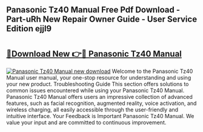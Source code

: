 ## Panasonic Tz40 Manual Free Pdf Download - Part-uRh New Repair Owner Guide - User Service Edition ejjl9

# <h2><a href="http://cf23863.oget.top/?id=Panasonic+Tz40+Manual">🔗Download New 👉🔴 Panasonic Tz40 Manual</a></h2>

[![Panasonic Tz40 Manual new download](https://i.imgur.com/5g1atiW.png)](http://cf23863.oget.top/?id=Panasonic+Tz40+Manual)
Welcome to the Panasonic Tz40 Manual user manual, your one-stop resource for understanding and using your new product. Troubleshooting Guide This section offers solutions to common issues encountered while using your Panasonic Tz40 Manual. Panasonic Tz40 Manual offers users an impressive collection of advanced features, such as facial recognition, augmented reality, voice activation, and wireless charging, all easily accessible through the user-friendly and intuitive interface. Your Feedback is Important Panasonic Tz40 Manual. We value your input and are committed to continuous improvement.
